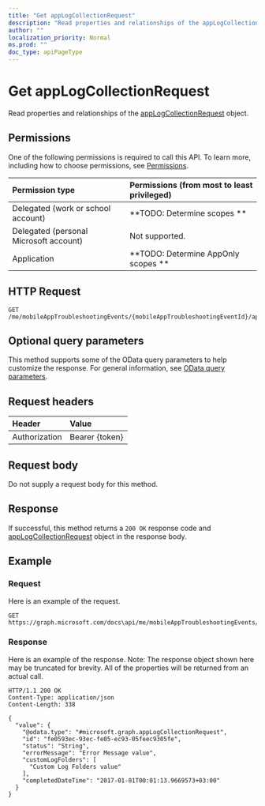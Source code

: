 ```yaml
---
title: "Get appLogCollectionRequest"
description: "Read properties and relationships of the appLogCollectionRequest object."
author: ""
localization_priority: Normal
ms.prod: ""
doc_type: apiPageType
---
```


# Get appLogCollectionRequest

Read properties and relationships of the [appLogCollectionRequest](../resources/applogcollectionrequest.md) object.

## Permissions
One of the following permissions is required to call this API. To learn more, including how to choose permissions, see [Permissions](/concepts/permissions-reference.md).

|Permission type|Permissions (from most to least privileged)|
|:---|:---|
|Delegated (work or school account)|**TODO: Determine scopes **|
|Delegated (personal Microsoft account)|Not supported.|
|Application|**TODO: Determine AppOnly scopes **|

## HTTP Request
<!-- {
  "blockType": "ignored"
}
-->
``` http
GET /me/mobileAppTroubleshootingEvents/{mobileAppTroubleshootingEventId}/appLogCollectionRequests/{appLogCollectionRequestId}
```

## Optional query parameters
This method supports some of the OData query parameters to help customize the response. For general information, see [OData query parameters](/graph/query-parameters).

## Request headers
|Header|Value|
|:---|:---|
|Authorization|Bearer {token}|

## Request body
Do not supply a request body for this method.

## Response
If successful, this method returns a `200 OK` response code and [appLogCollectionRequest](../resources/applogcollectionrequest.md) object in the response body.

## Example

### Request
Here is an example of the request.
<!-- {
  "blockType": "request",
  "name": "get_applogcollectionrequest"
}
-->
``` http
GET https://graph.microsoft.com/docs\api/me/mobileAppTroubleshootingEvents/{mobileAppTroubleshootingEventId}/appLogCollectionRequests/{appLogCollectionRequestId}
```

### Response
Here is an example of the response. Note: The response object shown here may be truncated for brevity. All of the properties will be returned from an actual call.
<!-- {
  "blockType": "response",
  "truncated": true,
  "@odata.type": "microsoft.graph.appLogCollectionRequest"
}
-->
``` http
HTTP/1.1 200 OK
Content-Type: application/json
Content-Length: 338

{
  "value": {
    "@odata.type": "#microsoft.graph.appLogCollectionRequest",
    "id": "fe0593ec-93ec-fe05-ec93-05feec9305fe",
    "status": "String",
    "errorMessage": "Error Message value",
    "customLogFolders": [
      "Custom Log Folders value"
    ],
    "completedDateTime": "2017-01-01T00:01:13.9669573+03:00"
  }
}
```

